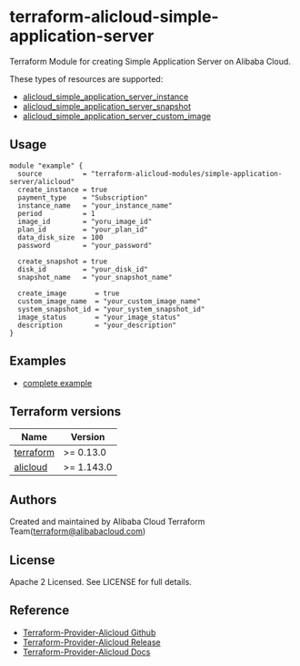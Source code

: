 # terraform-alicloud-simple-application-server
Terraform Module for creating Simple Application Server on Alibaba Cloud.

These types of resources are supported:

* [alicloud_simple_application_server_instance](https://registry.terraform.io/providers/aliyun/alicloud/latest/docs/resources/simple_application_server_instance)
* [alicloud_simple_application_server_snapshot](https://registry.terraform.io/providers/aliyun/alicloud/latest/docs/resources/simple_application_server_snapshot)
* [alicloud_simple_application_server_custom_image](https://registry.terraform.io/providers/aliyun/alicloud/latest/docs/resources/simple_application_server_custom_image)


## Usage

```hcl
module "example" {
  source          = "terraform-alicloud-modules/simple-application-server/alicloud"
  create_instance = true
  payment_type    = "Subscription"
  instance_name   = "your_instance_name"
  period          = 1
  image_id        = "yoru_image_id"
  plan_id         = "your_plan_id"
  data_disk_size  = 100
  password        = "your_password"

  create_snapshot = true
  disk_id         = "your_disk_id"
  snapshot_name   = "your_snapshot_name"

  create_image       = true
  custom_image_name  = "your_custom_image_name"
  system_snapshot_id = "your_system_snapshot_id"
  image_status       = "your_image_status"
  description        = "your_description"
}
```

## Examples

* [complete example](https://github.com/terraform-alicloud-modules/terraform-alicloud-simple-application-server/tree/master/examples/complete)

## Terraform versions

| Name | Version |
|------|---------|
| <a name="requirement_terraform"></a> [terraform](#requirement\_terraform) | >= 0.13.0 |
| <a name="requirement_alicloud"></a> [alicloud](#requirement\_alicloud) | >= 1.143.0 |

Authors
-------
Created and maintained by Alibaba Cloud Terraform Team(terraform@alibabacloud.com)

License
----
Apache 2 Licensed. See LICENSE for full details.

Reference
---------
* [Terraform-Provider-Alicloud Github](https://github.com/terraform-providers/terraform-provider-alicloud)
* [Terraform-Provider-Alicloud Release](https://releases.hashicorp.com/terraform-provider-alicloud/)
* [Terraform-Provider-Alicloud Docs](https://www.terraform.io/docs/providers/alicloud/index.html)
